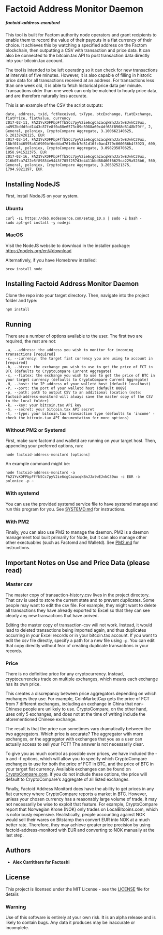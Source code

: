 # Factoid Address Monitor Daemon

##### factoid-address-monitord

This tool is built for Factom authority node operators and grant recipients to
enable them to record the value of their payouts in a fiat currency of their
choice. It achieves this by watching a specified address on the Factom
blockchain, then outputting a CSV with transaction and price data. It can also
be connected to the bitcoin.tax API to post transaction data directly into your
bitcoin.tax account.

The tool is intended to be left operating so it can check for new transactions
at intervals of five minutes. However, it is also capable of filling in
historic price data for all transactions received at an address. For
transactions less than one week old, it is able to fetch historical price data
per minute. Transactions older than one week can only be matched to hourly
price data, and are therefore naturally less accurate.

This is an example of the CSV the script outputs:

```
date, address, txid, fctReceived, txType, btcExchange, fiatExchange, fiatPrice, fiatValue, currency
2017-02-11, FA21YvXDFPbpFffbSCc7pyV2ie6cgCazacqkBnJJxtwEJvkC39ux, a4992bdddfcd1443c87fe8f0a88e6573c09e3988a60c4df68f8968d6148b79ff, 2, General, poloniex, CryptoCompare Aggregate, 3.100662140625, 6.20132428125, EUR
2017-02-14, FA21YvXDFPbpFffbSCc7pyV2ie6cgCazacqkBnJJxtwEJvkC39ux, 18bf01b46595a616909bf6eddad761d0cb7d51d16fc0ac4379c060086b4f3923, 600, General, poloniex, CryptoCompare Aggregate, 3.098235870625, 1858.941522375, EUR
2017-02-16, FA21YvXDFPbpFffbSCc7pyV2ie6cgCazacqkBnJJxtwEJvkC39ux, 216b07ca7422e5f89834e9443f705f257d3e4411bbd88460f6625ca229a528b6, 560, General, poloniex, CryptoCompare Aggregate, 3.20532521375, 1794.9821197, EUR
```

## Installing NodeJS

First, install NodeJS on your system.

### Ubuntu

```
curl -sL https://deb.nodesource.com/setup_10.x | sudo -E bash -
sudo apt-get install -y nodejs
```

### MacOS

Visit the NodeJS website to download in the installer package:
https://nodejs.org/en/#download

Alternatively, if you have Homebrew installed:

```
brew install node
```

## Installing Factoid Address Monitor Daemon

Clone the repo into your target directory. Then, navigate into the project
folder and type:

```
npm install
```

## Running

There are a number of options available to the user. The first two are
required, the rest are not:

```
-a, --address: the address you wish to monitor for incoming transactions [required]
-c, --currency: the target fiat currency you are using to account in [required]
-b, --btcex: the exchange you wish to use to get the price of FCT in BTC (defaults to CryptoCompare Current Aggregate)
-x, --fiatex: the exchange you wish to use to get the price of BTC in your target currency (defaults to CryptoCompare Current Aggregate)
-H, --host: the IP address of your walletd host (default localhost)
-P, --port: the port of your walletd host (default 8089)
-p, --path: path to output CSV to an additional location (note: factoid-address-monitord will always save the master copy of the CSV to the local folder)
-k, --key: your bitcoin.tax API key
-S, --secret: your bitcoin.tax API secret
-t, --type: your bitcoin.tax transaction type (defaults to 'income' - check the bitcoin.tax API documentation for more options)
```

### Without PM2 or Systemd

First, make sure factomd and walletd are running on your target host. Then,
appending your preferred options, run:

```
node factoid-address-monitord [options]
```

An example command might be:

```
node factoid-address-monitord -a FA21YvXDFPbpFffbSCc7pyV2ie6cgCazacqkBnJJxtwEJvkC39ux -c EUR -b poloniex -p ~
```

### With systemd

You can use the provided systemd service file to have systemd
manage and run this program for you. See [SYSTEMD.md](SYSTEMD.md) for instructions.

### With PM2

Finally, you can also use PM2 to manage the daemon. PM2 is a daemon management tool built primarily for Node, but it can also manage other other exectuables (such as Factomd and Walletd). See [PM2.md](PM2.md) for instructions.

## Important Notes on Use and Price Data (please read)

### Master csv

The master copy of transaction-history.csv lives in the project directory. That
csv is used to store the current state and to prevent duplicates. Some people
may want to edit the csv file. For example, they might want to delete all
transactions they have already exported to Excel so that they can see clearly
any new transactions that have arrived.

Editing the master copy of transaction-csv will not work. Instead, it would
lead to deleted transactions being imported again, and thus duplicates
occurring in your Excel records or in your bitcoin.tax account. If you want to
edit the csv file directly, specify a path for a new file using `-p`. You can
edit that copy directly without fear of creating duplicate transactions in your
records.

### Price

There is no definitive price for any cryptocurrency. Instead, cryptocurrencies
trade on multiple exchanges, which means each exchange has its own price.

This creates a discrepancy between price aggregators depending on which
exchanges they use. For example, CoinMarketCap gets the price of FCT from 7
different exchanges, including an exchange in China that non-Chinese people are
unlikely to use. CryptoCompare, on the other hand, uses only 5 exchanges, and
does not at the time of writing include the aforementioned Chinese exchange.

The result is that the price can sometimes vary dramatically between the two
aggregators. Which price is accurate? The aggregator with more exchanges, or
the aggregator with exchanges that you as a user can actually access to sell
your FCT? The answer is not necessarily clear.

To give you as much control as possible over prices, we have included the -b
and -f options, which will allow you to specify which CryptoCompare exchanges
to use for both the price of FCT in BTC, and the price of BTC in your target
fiat currency. Available exchanges can be found on
[CryptoCompare.com](https://www.cryptocompare.com/). If you do not include
these options, the price will default to CryptoCompare's aggregate of all
listed exchanges.

Finally, Factoid Address Monitord does have the ability to get prices in any fiat currency
where CryptoCompare reports a market in BTC. However, unless your chosen
currency has a reasonably large volume of trade, it may not necessarily be wise
to exploit that feature. For example, CryptoCompare report that Norwegian Krone
(NOK) only trades on LocalBitcoins.com, which is notoriously expensive.
Realistically, people accounting against NOK would sell their wares on Bitstamp
then convert EUR into NOK at a much better rate. Therefore, they may achieve
greater price precision by using factoid-address-monitord with EUR and
converting to NOK manually at the last step.

## Authors

-   **Alex Carrithers for Factoshi**

## License

This project is licensed under the MIT License - see the [LICENSE](LICENSE)
file for details

### Warning

Use of this software is entirely at your own risk. It is an alpha release and
is likely to contain bugs. Any data it produces may be inaccurate or
incomplete.
